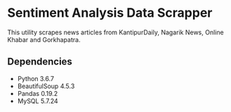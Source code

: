 # Sentiment Analysis Data Scrapper
This utility scrapes news articles from KantipurDaily, Nagarik News, Online Khabar and Gorkhapatra.
## Dependencies
* Python 3.6.7
* BeautifulSoup 4.5.3
* Pandas  0.19.2
* MySQL 5.7.24
